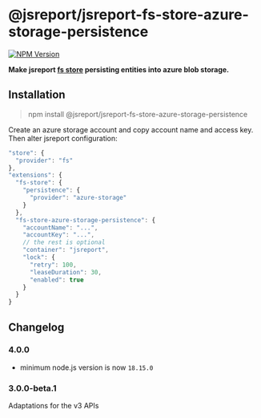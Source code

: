 # @jsreport/jsreport-fs-store-azure-storage-persistence
[![NPM Version](http://img.shields.io/npm/v/@jsreport/jsreport-fs-store-azure-storage-persistence.svg?style=flat-square)](https://npmjs.com/package/@jsreport/jsreport-fs-store-azure-storage-persistence)

**Make jsreport [fs store](https://jsreport.net/learn/fs-store) persisting entities into azure blob storage.**

## Installation

> npm install @jsreport/jsreport-fs-store-azure-storage-persistence

Create an azure storage account and copy account name and access key.  Then alter jsreport configuration:
```js
"store": {
  "provider": "fs"
},
"extensions": {
  "fs-store": {
    "persistence": {
      "provider": "azure-storage"
    }
  },
  "fs-store-azure-storage-persistence": {
    "accountName": "...",
    "accountKey": "...",
    // the rest is optional
    "container": "jsreport",
    "lock": {
      "retry": 100,
      "leaseDuration": 30,
      "enabled": true
    }
  }
}
```

## Changelog

### 4.0.0

- minimum node.js version is now `18.15.0`

### 3.0.0-beta.1

Adaptations for the v3 APIs
